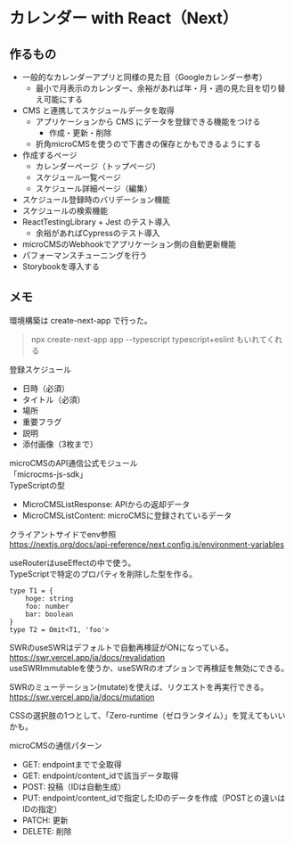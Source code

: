 # カレンダー with React（Next）
## 作るもの
- 一般的なカレンダーアプリと同様の見た目（Googleカレンダー参考）
  - 最小で月表示のカレンダー、余裕があれば年・月・週の見た目を切り替え可能にする
- CMS と連携してスケジュールデータを取得
  - アプリケーションから CMS にデータを登録できる機能をつける
    - 作成・更新・削除
  - 折角microCMSを使うので下書きの保存とかもできるようにする
- 作成するページ
  - カレンダーページ（トップページ）
  - スケジュール一覧ページ
  - スケジュール詳細ページ（編集）
- スケジュール登録時のバリデーション機能
- スケジュールの検索機能
- ReactTestingLibrary + Jest のテスト導入
  - 余裕があればCypressのテスト導入
- microCMSのWebhookでアプリケーション側の自動更新機能
- パフォーマンスチューニングを行う
- Storybookを導入する

## メモ

環境構築は create-next-app で行った。  

> npx create-next-app app --typescript
> typescript+eslint もいれてくれる

登録スケジュール  
- 日時（必須）
- タイトル（必須）
- 場所
- 重要フラグ
- 説明
- 添付画像（3枚まで）

microCMSのAPI通信公式モジュール  
「microcms-js-sdk」  
TypeScriptの型  
- MicroCMSListResponse<T>: APIからの返却データ
- MicroCMSListContent: microCMSに登録されているデータ

クライアントサイドでenv参照  
https://nextjs.org/docs/api-reference/next.config.js/environment-variables  

useRouterはuseEffectの中で使う。  
TypeScriptで特定のプロパティを削除した型を作る。  
```
type T1 = {
    hoge: string
    foo: number
    bar: boolean
}
type T2 = Omit<T1, 'foo'>
```

SWRのuseSWRはデフォルトで自動再検証がONになっている。  
https://swr.vercel.app/ja/docs/revalidation  
useSWRImmutableを使うか、useSWRのオプションで再検証を無効にできる。  

SWRのミューテーション(mutate)を使えば、リクエストを再実行できる。  
https://swr.vercel.app/ja/docs/mutation  

CSSの選択肢の1つとして、「Zero-runtime（ゼロランタイム）」を覚えてもいいかも。  

microCMSの通信パターン  
- GET: endpointまでで全取得
- GET: endpoint/content_idで該当データ取得
- POST: 投稿（IDは自動生成）
- PUT: endpoint/content_idで指定したIDのデータを作成（POSTとの違いはIDの指定）
- PATCH: 更新
- DELETE: 削除